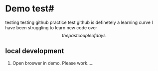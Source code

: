 # Demo test#
testing testing
github practice test
github is definetely a learning curve
I have been struggling to learn new code over$$
 the past couple of days
$$
## local development
1. Open broswer in demo.
Please work.....